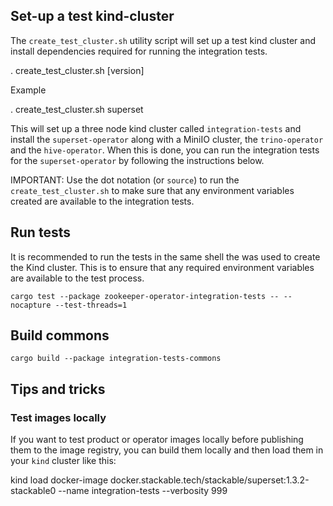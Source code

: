 ## Set-up a test kind-cluster

The `create_test_cluster.sh` utility script will set up a test kind cluster and install dependencies required for running the integration tests.

  . create\_test\_cluster.sh <operator> [version]

Example

  . create\_test\_cluster.sh superset

This will set up a three node kind cluster called `integration-tests` and install the `superset-operator` along with a MiniIO cluster, the `trino-operator` and the `hive-operator`. When this is done, you can run the integration tests for the `superset-operator` by following the instructions below.

IMPORTANT: Use the dot notation (or `source`) to run the `create_test_cluster.sh` to make sure that any environment variables created are available to the integration tests.

## Run tests

It is recommended to run the tests in the same shell the was used to create the Kind cluster. This is to ensure that any required environment variables are available to the test process.

    cargo test --package zookeeper-operator-integration-tests -- --nocapture --test-threads=1

## Build commons

    cargo build --package integration-tests-commons

## Tips and tricks

### Test images locally

If you want to test product or operator images locally before publishing them to the image registry, you can build them locally and then load them in your `kind` cluster like this:

   kind load docker-image docker.stackable.tech/stackable/superset:1.3.2-stackable0  --name integration-tests --verbosity 999


